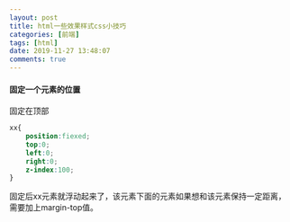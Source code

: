 ```yaml
---
layout: post
title: html一些效果样式css小技巧
categories: [前端]
tags: [html]
date: 2019-11-27 13:48:07
comments: true
---
```



#### 固定一个元素的位置

固定在顶部
```css
xx{
    position:fiexed;
    top:0;
    left:0;
    right:0;
    z-index:100;
}
```
固定后xx元素就浮动起来了，该元素下面的元素如果想和该元素保持一定距离，需要加上margin-top值。


